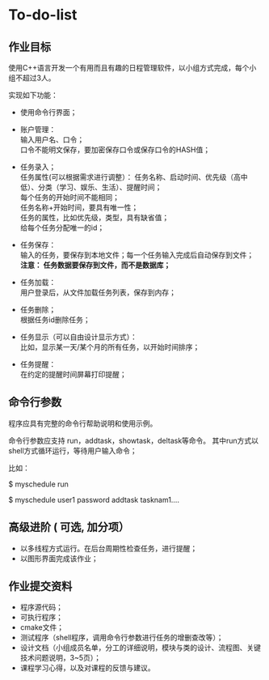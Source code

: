 # To-do-list
## 作业目标
 使用C++语言开发一个有用而且有趣的日程管理软件，以小组方式完成，每个小组不超过3人。

实现如下功能：

 + 使用命令行界面；
 + 账户管理：
<br>输入用户名、口令；
<br>口令不能明文保存，要加密保存口令或保存口令的HASH值；

+ 任务录入；
<br>任务属性(可以根据需求进行调整）： 任务名称、启动时间、优先级（高中低）、分类（学习、娱乐、生活）、提醒时间；
<br>每个任务的开始时间不能相同；
<br>任务名称+开始时间，要具有唯一性；
<br>任务的属性，比如优先级，类型，具有缺省值；
<br>给每个任务分配唯一的id；

+ 任务保存：
<br>输入的任务，要保存到本地文件；每一个任务输入完成后自动保存到文件；
<br>**注意： 任务数据要保存到文件，而不是数据库；**

+ 任务加载：
<br>用户登录后，从文件加载任务列表，保存到内存；

+ 任务删除；
<br>根据任务id删除任务；

+ 任务显示（可以自由设计显示方式）：
<br>比如，显示某一天/某个月的所有任务，以开始时间排序；

+ 任务提醒：
<br>在约定的提醒时间屏幕打印提醒；

 

## 命令行参数
程序应具有完整的命令行帮助说明和使用示例。

命令行参数应支持 run，addtask，showtask，deltask等命令。 其中run方式以shell方式循环运行，等待用户输入命令；

比如：

$ myschedule  run     

$ myschedule  user1 password   addtask  tasknam1….

 

## 高级进阶 ( 可选, 加分项）
+ 以多线程方式运行。在后台周期性检查任务，进行提醒；
+ 以图形界面完成该作业；
 

## 作业提交资料
+ 程序源代码；
+ 可执行程序；
+ cmake文件；
+ 测试程序（shell程序，调用命令行参数进行任务的增删查改等）；
+ 设计文档（小组成员名单，分工的详细说明，模块与类的设计、流程图、关键技术问题说明，3~5页）；
+ 课程学习心得，以及对课程的反馈与建议。 
